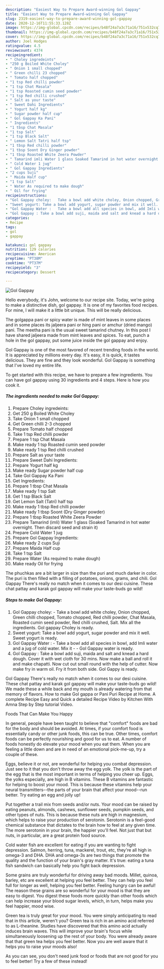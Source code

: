 ```yaml
---
description: "Easiest Way to Prepare Award-winning Gol Gappay"
title: "Easiest Way to Prepare Award-winning Gol Gappay"
slug: 2319-easiest-way-to-prepare-award-winning-gol-gappay
date: 2020-12-16T11:55:33.128Z
image: https://img-global.cpcdn.com/recipes/b48f24a7a3c71a16/751x532cq70/gol-gappay-recipe-main-photo.jpg
thumbnail: https://img-global.cpcdn.com/recipes/b48f24a7a3c71a16/751x532cq70/gol-gappay-recipe-main-photo.jpg
cover: https://img-global.cpcdn.com/recipes/b48f24a7a3c71a16/751x532cq70/gol-gappay-recipe-main-photo.jpg
author: Joel Hodges
ratingvalue: 4.5
reviewcount: 4374
recipeingredient:
- " Choley ingredeints"
- "250 g Boiled White Choley"
- " Onion 1 small chopped"
- " Green chilli 23 chopped"
- " Tomato half chopped"
- "1 tsp Red chilli powder"
- "1 tsp Chat Masala"
- "1 tsp Roasted cumin seed powder"
- "1 tsp Red chilli crushed"
- " Salt as your taste"
- " Sweet Dahi Ingredients"
- " Yogurt half kg"
- " Sugar powder half cup"
- " Gol Gappay Ka Pani"
- " Ingredients"
- "1 tbsp Chat Masala"
- "1 tsp Salt"
- "1 tsp Black Salt"
- " Lemon Salt Tatri half tsp"
- "1 tbsp Red chilli powder"
- "1 tbsp Soont Dry Ginger powder"
- "1 tbsp Roasted White Zeera Powder"
- " Tamarind imli Water 1 glass Soaked Tamarind in hot water overnight Then discard seed and strain it"
- " Cold Water 1 jug"
- " Gol Gappay Ingredients"
- "2 cups Suji"
- " Maida Half cup"
- "1 tsp Salt"
- " Water As required to make dough"
- " Oil for frying"
recipeinstructions:
- "Gol Gappay choley:   Take a bowl add white choley, Onion chopped, Green chilli chopped, Tomato chopped, Red chilli powder, Chat Masala, Roasted cumin seed powder, Red chilli crushed, Salt. Mix all the ingredients. Gol gappay Choley is ready."
- "Sweet yogurt: Take a bowl add yogurt, sugar powder and mix it well. Sweet yogurt is ready."
- "Gol Gappay Water :   Take a bowl add all species in bowl, add Imli water and a jug of cold water. Mix it   Gol Gappay water is ready."
- "Gol Gappay : Take a bowl add suji, maida and salt and knead a hard dough. Cover it with wet cloth for 30 mins. Now make a ball and roll it and make chapatti. Now cut out small round with the help of cutter. Now make fry in warm oil. Fry it from both side. Gol Gappy is ready."
categories:
- Recipe
tags:
- gol
- gappay

katakunci: gol gappay 
nutrition: 129 calories
recipecuisine: American
preptime: "PT38M"
cooktime: "PT37M"
recipeyield: "3"
recipecategory: Dessert

---
```



![Gol Gappay](https://img-global.cpcdn.com/recipes/b48f24a7a3c71a16/751x532cq70/gol-gappay-recipe-main-photo.jpg)

Hello everybody, it's John, welcome to our recipe site. Today, we're going to make a distinctive dish, gol gappay. It is one of my favorites food recipes. For mine, I will make it a little bit unique. This will be really delicious.

The golgappa pani or spicy water is made of mint leaves in some places and in some places its jaljeera pani or hing pani or amchur (dried mango) pani. The meetha pani is the usual sweet tamarind chutney. In this post I have shared jaljeera made from mint leaves and spices. To eat, punch a hole in the gol gappay, put some juice inside the gol gappay and enjoy.

Gol Gappay is one of the most favored of recent trending foods in the world. It is appreciated by millions every day. It's easy, it is quick, it tastes delicious. They are fine and they look wonderful. Gol Gappay is something that I've loved my entire life.


To get started with this recipe, we have to prepare a few ingredients. You can have gol gappay using 30 ingredients and 4 steps. Here is how you cook it.

<!--inarticleads1-->

##### The ingredients needed to make Gol Gappay:

1. Prepare  Choley ingredeints:
1. Get 250 g Boiled White Choley
1. Take  Onion 1 small chopped
1. Get  Green chilli 2-3 chopped
1. Prepare  Tomato half chopped
1. Take 1 tsp Red chilli powder
1. Prepare 1 tsp Chat Masala
1. Make ready 1 tsp Roasted cumin seed powder
1. Make ready 1 tsp Red chilli crushed
1. Prepare  Salt as your taste
1. Prepare  Sweet Dahi Ingredients:
1. Prepare  Yogurt half kg
1. Make ready  Sugar powder half cup
1. Take  Gol Gappay Ka Pani
1. Get  Ingredients:
1. Prepare 1 tbsp Chat Masala
1. Make ready 1 tsp Salt
1. Get 1 tsp Black Salt
1. Get  Lemon Salt (Tatri) half tsp
1. Make ready 1 tbsp Red chilli powder
1. Make ready 1 tbsp Soont (Dry Ginger powder)
1. Prepare 1 tbsp Roasted White Zeera Powder
1. Prepare  Tamarind (imli) Water 1 glass (Soaked Tamarind in hot water overnight. Then discard seed and strain it)
1. Prepare  Cold Water 1 jug
1. Prepare  Gol Gappay Ingredients:
1. Make ready 2 cups Suji
1. Prepare  Maida Half cup
1. Take 1 tsp Salt
1. Prepare  Water (As required to make dough)
1. Make ready  Oil for frying


The phuchkas are a bit larger in size than the puri and much darker in color. The puri is then filled with a filling of potatoes, onions, grams, and chili. Gol Gappay There&#39;s really no match when it comes to our desi cuisine. These chat pattay and karak gol gappay will make your taste-buds go wild! 

<!--inarticleads2-->

##### Steps to make Gol Gappay:

1. Gol Gappay choley:  -  Take a bowl add white choley, Onion chopped, Green chilli chopped, Tomato chopped, Red chilli powder, Chat Masala, Roasted cumin seed powder, Red chilli crushed, Salt. Mix all the ingredients. Gol gappay Choley is ready.
1. Sweet yogurt: Take a bowl add yogurt, sugar powder and mix it well. Sweet yogurt is ready.
1. Gol Gappay Water :  -  Take a bowl add all species in bowl, add Imli water and a jug of cold water. Mix it  -  - Gol Gappay water is ready.
1. Gol Gappay : Take a bowl add suji, maida and salt and knead a hard dough. Cover it with wet cloth for 30 mins. Now make a ball and roll it and make chapatti. Now cut out small round with the help of cutter. Now make fry in warm oil. Fry it from both side. Gol Gappy is ready.


Gol Gappay There&#39;s really no match when it comes to our desi cuisine. These chat pattay and karak gol gappay will make your taste-buds go wild! We made these a while back and my mouth is already watering from that memory of flavors. How to make Gol gappa or Pani Puri Recipe at Home. A complete Recipe Easy and Quick a detailed Recipe Video by Kitchen With Amna Step by Step tutorial Video. 

Foods That Can Make You Happy


In general, people have been taught to believe that "comfort" foods are bad for the body and should be avoided. At times, if your comfort food is essentially candy or other junk foods, this can be true. Other times, comfort foods can be perfectly nourishing and good for us to eat. A number of foods honestly do elevate your mood when you eat them. When you are feeling a little down and are in need of an emotional pick-me-up, try a couple of these.

Eggs, believe it or not, are wonderful for helping you combat depression. Just see to it that you don't throw away the egg yolk. The yolk is the part of the egg that is the most important in terms of helping you cheer up. Eggs, the yolks especially, are high in B vitamins. These B vitamins are fantastic for helping to boost your mood. This is because these vitamins help your neural transmitters--the parts of your brain that affect your mood--run better. Try eating an egg and jolly up!

Put together a trail mix from seeds and/or nuts. Your mood can be raised by eating peanuts, almonds, cashews, sunflower seeds, pumpkin seeds, and other types of nuts. This is because these nuts are high in magnesium, which helps to raise your production of serotonin. Serotonin is a feel-good chemical substance that dictates to the brain how to feel at any given time. The more serotonin in your brain, the happier you'll feel. Not just that but nuts, in particular, are a great protein food source.

Cold water fish are excellent for eating if you are wanting to fight depression. Salmon, herring, tuna, mackerel, trout, etc, they're all high in omega-3 and DHA. DHA and omega-3s are two things that promote the quality and the function of your brain's gray matter. It's true: eating a tuna fish sandwich can basically help you fight back depression. 

Some grains are truly wonderful for driving away bad moods. Millet, quinoa, barley, etc are excellent at helping you feel better. They can help you feel full for longer as well, helping you feel better. Feeling hungry can be awful! The reason these grains are so wonderful for your mood is that they are easy to digest. You digest these foods more quickly than other foods which can help increase your blood sugar levels, which, in turn, helps make you feel happier, mood wise.

Green tea is truly great for your mood. You were simply anticipating to read that in this article, weren't you? Green tea is rich in an amino acid referred to as L-theanine. Studies have discovered that this amino acid actually induces brain waves. This will improve your brain's focus while simultaneously loosening up the rest of your body. You were already aware that that green tea helps you feel better. Now you are well aware that it helps you to raise your moods also!

As you can see, you don't need junk food or foods that are not good for you to feel better! Try a few of these instead!

